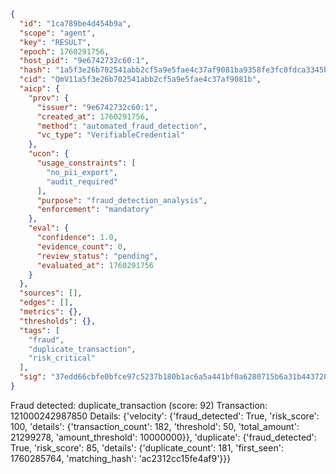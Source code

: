 ```json
{
  "id": "1ca789be4d454b9a",
  "scope": "agent",
  "key": "RESULT",
  "epoch": 1760291756,
  "host_pid": "9e6742732c60:1",
  "hash": "1a5f3e26b702541abb2cf5a9e5fae4c37af9081ba9358fe3fc0fdca3345baa81",
  "cid": "QmV11a5f3e26b702541abb2cf5a9e5fae4c37af9081b",
  "aicp": {
    "prov": {
      "issuer": "9e6742732c60:1",
      "created_at": 1760291756,
      "method": "automated_fraud_detection",
      "vc_type": "VerifiableCredential"
    },
    "ucon": {
      "usage_constraints": [
        "no_pii_export",
        "audit_required"
      ],
      "purpose": "fraud_detection_analysis",
      "enforcement": "mandatory"
    },
    "eval": {
      "confidence": 1.0,
      "evidence_count": 0,
      "review_status": "pending",
      "evaluated_at": 1760291756
    }
  },
  "sources": [],
  "edges": [],
  "metrics": {},
  "thresholds": {},
  "tags": [
    "fraud",
    "duplicate_transaction",
    "risk_critical"
  ],
  "sig": "37edd66cbfe0bfce97c5237b180b1ac6a5a441bf0a6280715b6a31b443728c23"
}
```

Fraud detected: duplicate_transaction (score: 92)
Transaction: 121000242987850
Details: {'velocity': {'fraud_detected': True, 'risk_score': 100, 'details': {'transaction_count': 182, 'threshold': 50, 'total_amount': 21299278, 'amount_threshold': 10000000}}, 'duplicate': {'fraud_detected': True, 'risk_score': 85, 'details': {'duplicate_count': 181, 'first_seen': 1760285764, 'matching_hash': 'ac2312cc15fe4af9'}}}